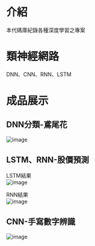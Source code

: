 # 介紹
本代碼庫紀錄各種深度學習之專案

# 類神經網路
DNN、CNN、RNN、LSTM

# 成品展示
## DNN分類-鳶尾花  
![image](https://github.com/cj20200112/DL/assets/166897672/e491a9a3-473e-4b41-8b6c-84f3f66b238f)
  
## LSTM、RNN-股價預測  
LSTM結果  
![image](https://github.com/cj20200112/DL/assets/166897672/56994aca-51f3-426e-acd4-41d255f771d5)

RNN結果  
![image](https://github.com/cj20200112/DL/assets/166897672/5a38eb2c-78e4-4a19-b495-a428c0e587fc)

## CNN-手寫數字辨識  
![image](https://github.com/cj20200112/DL/assets/166897672/64835702-96c8-4b02-a3d4-98c260be38ff)


  

